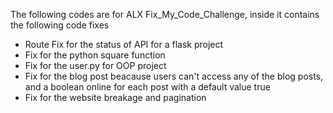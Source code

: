 The following codes are for ALX Fix_My_Code_Challenge, inside it contains the following code fixes

* Route Fix for the status of API for a flask project
* Fix for the python square function
* Fix for the user.py for OOP project
* Fix for the blog post beacause users can't access any of the blog posts, and a boolean online for each post with a default value true
* Fix for the website breakage and pagination 
